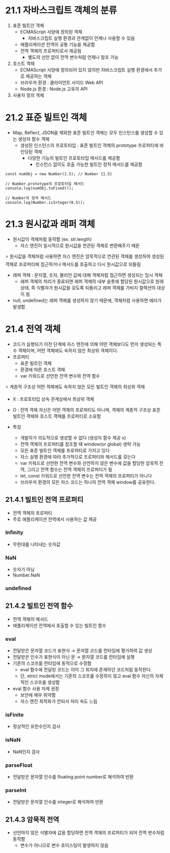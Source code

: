 # 21.1 자바스크립트 객체의 분류

1. 표준 빌트인 객체
   - ECMAScript 사양에 정의된 객체
     - 자바스크립트 실행 환경과 관계없이 언제나 사용할 수 있음
   - 애플리케이션 전역의 공통 기능을 제공함
   - 전역 객체의 프로퍼티로서 제공됨
     - 별도의 선언 없이 전역 변수처럼 언제나 참조 가능
2. 호스트 객체
   - ECMAScript 사양에 정의되어 있지 않지만 자바스크립트 실행 환경에서 추가로 제공하는 객체
   - 브라우저 환경 : 클라이언트 사이드 Web API
   - Node.js 환경 : Node.js 고유의 API
3. 사용자 정의 객체

# 21.2 표준 빌트인 객체

- Map, Reflect, JSON을 제외한 표준 빌트인 객체는 모두 인스턴스를 생성할 수 있는 생성자 함수 객체
  - 생성된 인스턴스의 프로토타입 : 표준 빌트인 객체의 prototype 프로퍼티에 바인딩된 객체
    - 다양한 기능의 빌트인 프로토타입 메서드를 제공함
      - 인스턴스 없이도 호출 가능한 빌트인 정적 메서드를 제공함

```tsx
const numObj = new Number(1.5); // Number {1.5}

// Number.prototype의 프로토타입 메서드
console.log(numObj.toFixed());

// Number의 정적 메서드
console.log(Number.isInteger(0.5));
```

# 21.3 원시값과 래퍼 객체

- 원시값이 객체처럼 동작함 (ex. str.length)
  - 자스 엔진이 일시적으로 원시값을 연관된 객체로 변환해주기 때문

<aside>
⭐ 원시값을 객체처럼 사용하면 자스 엔진은 암묵적으로 연관된 객체를 생성하여 생성된 객체로 프로퍼티에 접근하거나 메서드를 호출하고 다시 원시값으로 되돌림

</aside>

- 래퍼 객체 : 문자열, 숫자, 불리언 값에 대해 객체처럼 접근하면 생성되는 임시 객체
  - 래퍼 객체의 처리가 종료되면 래퍼 객체의 내부 슬롯에 할당된 원시값으로 원래 상태, 즉 식별자가 원시값을 갖도록 되돌리고 래퍼 객체를 가비지 컬렉션의 대상이 됨
- null, undefined는 래퍼 객체를 생성하지 않기 때문에, 객체처럼 사용하면 에러가 발생함

# 21.4 전역 객체

- 코드가 실행되기 이전 단계에 자스 엔진에 의해 어떤 객체보다도 먼저 생성되는 특수 객체이며, 어떤 객체에도 속하지 않은 최상위 객체이다.
- 프로퍼티
  - 표준 빌트인 객체
  - 환경에 따른 호스트 객체
  - var 키워드로 선언한 전역 변수와 전역 함수

<aside>
⭐ 계층적 구조상 어떤 객체에도 속하지 않은 모든 빌트인 객체의 최상위 객체

</aside>

- X : 프로토타입 상속 관계상에서 최상위 객체
- O : 전역 객체 자신은 어떤 객체의 프로퍼티도 아니며, 객체의 계층적 구조상 표준 빌트인 객체와 호스트 객체를 프로퍼티로 소유함

- 특징
  - 개발자가 의도적으로 생성할 수 없다 (생성자 함수 제공 x)
  - 전역 객체의 프로퍼티를 참조할 때 window(or global) 생략 가능
  - 모든 표준 빌트인 객체를 프로퍼티로 가지고 있다
  - 자스 실행 환경에 따라 추가적으로 프로퍼티와 메서드를 갖는다
  - var 키워드로 선언한 전역 변수와 선언하지 않은 변수에 값을 할당한 암묵적 전역, 그리고 전역 함수는 전역 객체의 프로퍼티가 됨
  - let, const 키워드로 선언한 전역 변수는 전역 객체의 프로퍼티가 아니다
  - 브러우저 환경의 모든 자스 코드는 하나의 전역 객체 window를 공유한다.

## 21.4.1 빌트인 전역 프로퍼티

- 전역 객체의 프로퍼티
- 주로 애플리케이션 전역에서 사용하는 값 제공

### Infinity

- 무한대를 나타내는 숫자값

### NaN

- 숫자가 아님
- Number.NaN

### undefined

## 21.4.2 빌트인 전역 함수

- 전역 객체의 메서드
- 애플리케이션 전역에서 호출할 수 있는 빌트인 함수

### eval

- 전달받은 문자열 코드가 표현식 → 문자열 코드를 런타임에 평가하여 값 생성
- 전달받은 인수가 표현식이 아닌 문 → 문자열 코드를 런타임에 실행
- 기존의 스코프를 런타임에 동적으로 수정함
  - eval 함수에 전달된 코드는 이미 그 위치에 존재하던 코드처럼 동작한다.
  - 단, strict mode에서는 기존의 스코프를 수정하지 않고 eval 함수 자신의 자체적인 스코프를 생성함
- eval 함수 사용 자제 권장
  - 보안에 매우 취약함
  - 자스 엔진 최적화가 안되서 처리 속도 느림

### isFinite

- 정상적인 유한수인지 검사

### isNaN

- NaN인지 검사

### parseFloat

- 전달받은 문자열 인수를 floating point number로 해석하여 반환

### parseInt

- 전달받은 문자열 인수를 integer로 해석하여 반환

## 21.4.3 암묵적 전역

- 선언하지 않은 식별자에 값을 할당하면 전역 객체의 프로퍼티가 되어 전역 변수처럼 동작함
  - 변수가 아니므로 변수 호이스팅이 발생하지 않음
